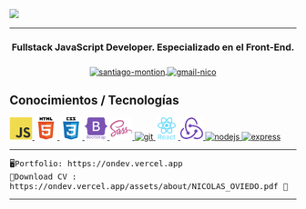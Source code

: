 ![](https://readme-typing-svg.herokuapp.com/?font=Architects+Daughter&color=539bf5&size=30&lines=Hola👋🏻,+Soy+Nicolas+Oviedo;Front-End+Developer)

---
<h3 align="center" >Fullstack JavaScript Developer. Especializado en el Front-End.</h3>



###
<div align="center" >
<a href="https://www.linkedin.com/in/nicol%C3%A1s-b-oviedo-0989241bb" target="blank">
 <img align="center" src="https://raw.githubusercontent.com/rahuldkjain/github-profile-readme-generator/master/src/images/icons/Social/linked-in-alt.svg" alt="santiago-montion" height="30" width="40" />
</a>
<a href="mailto:briannoviedo@gmail.com" target="blank">
 <img align="center" src="https://upload.wikimedia.org/wikipedia/commons/7/7e/Gmail_icon_%282020%29.svg" alt="gmail-nico" height="30" width="40" />
</a>
 </div>

 
 ## Conocimientos / Tecnologías

<p align="left">
    <a href="https://developer.mozilla.org/en-US/docs/Web/JavaScript" target="_blank" rel="noreferrer"  >
        <img src="https://raw.githubusercontent.com/devicons/devicon/master/icons/javascript/javascript-original.svg"
            alt="javascript" width="40" height="40" />
    </a>
    <a href="https://www.w3.org/html/" target="_blank" rel="noreferrer">
        <img src="https://raw.githubusercontent.com/devicons/devicon/master/icons/html5/html5-original-wordmark.svg"
        alt="html5" width="40" height="40" />
    </a>
    <a href="https://www.w3schools.com/css/" target="_blank" rel="noreferrer">
        <img src="https://raw.githubusercontent.com/devicons/devicon/master/icons/css3/css3-original-wordmark.svg"
        alt="css3" width="40" height="40" />
    </a>
    <a href="https://getbootstrap.com" target="_blank" rel="noreferrer">
        <img src="https://raw.githubusercontent.com/devicons/devicon/master/icons/bootstrap/bootstrap-plain-wordmark.svg"
        alt="bootstrap" width="40" height="40" />
    </a>
    <a href="https://sass-lang.com" target="_blank" rel="noreferrer">
        <img src="https://raw.githubusercontent.com/devicons/devicon/master/icons/sass/sass-original.svg" alt="sass"
            width="40" height="40" />
    </a>
    <a href="https://git-scm.com/" target="_blank" rel="noreferrer">
        <img src="https://www.vectorlogo.zone/logos/git-scm/git-scm-icon.svg" alt="git" width="40" height="40" />
    </a>
    <a href="https://reactjs.org/" target="_blank" rel="noreferrer">
        <img src="https://raw.githubusercontent.com/devicons/devicon/master/icons/react/react-original-wordmark.svg"
            alt="react" width="40" height="40" />
    </a>
    <a href="https://redux.js.org" target="_blank" rel="noreferrer">
        <img src="https://raw.githubusercontent.com/devicons/devicon/master/icons/redux/redux-original.svg" alt="redux"
            width="40" height="40" />
    </a>
    <a href="https://nodejs.org" target="_blank" rel="noreferrer">
        <img title="nodejs" alt="nodejs" height="40" width="40" src="https://cdn.jsdelivr.net/gh/devicons/devicon/icons/nodejs/nodejs-original.svg"/>
    </a>
    <a href="https://expressjs.com" target="_blank" rel="noreferrer">
        <img title="Express" alt="express" height="30" width="40" src="https://cdn.jsdelivr.net/gh/devicons/devicon/icons/express/express-original.svg"/> 
    </a>  
</p>



---
<samp>
  🖥Portfolio: https://ondev.vercel.app <br>
 </samp>
 
 <samp>
  🔻Download CV : https://ondev.vercel.app/assets/about/NICOLAS_OVIEDO.pdf 🔻
 </samp>
 
 
---
<!--


- 🔭 I’m currently working on ...
- 🌱 I’m currently learning ...
- 👯 I’m looking to collaborate on ...
- 🤔 I’m looking for help with ...
- 💬 Ask me about ...
- 📫 How to reach me: ...
- 😄 Pronouns: ...
- ⚡ Fun fact: ...
-->
